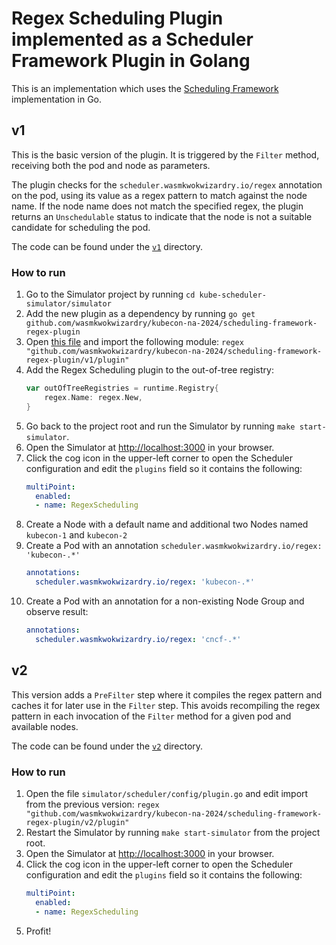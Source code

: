 # Regex Scheduling Plugin implemented as a Scheduler Framework Plugin in Golang

This is an implementation which uses the [Scheduling Framework](https://github.com/kubernetes-sigs/scheduler-plugins) implementation in Go.


## v1

This is the basic version of the plugin. It is triggered by the `Filter` method,
receiving both the pod and node as parameters.

The plugin checks for the `scheduler.wasmkwokwizardry.io/regex` annotation on the pod,
using its value as a regex pattern to match against the node name.
If the node name does not match the specified regex,
the plugin returns an `Unschedulable` status to indicate that the node is not a suitable candidate for scheduling the pod.

The code can be found under the [`v1`](./v1) directory.

### How to run

1. Go to the Simulator project by running `cd kube-scheduler-simulator/simulator`
2. Add the new plugin as a dependency by running `go get github.com/wasmkwokwizardry/kubecon-na-2024/scheduling-framework-regex-plugin`
3. Open [this file](../kube-scheduler-simulator/simulator/scheduler/config/plugin.go) and import the following module: `regex "github.com/wasmkwokwizardry/kubecon-na-2024/scheduling-framework-regex-plugin/v1/plugin"`
4. Add the Regex Scheduling plugin to the out-of-tree registry:
    ```go
    var outOfTreeRegistries = runtime.Registry{
        regex.Name: regex.New,
    }
    ```
5. Go back to the project root and run the Simulator by running `make start-simulator`.
6. Open the Simulator at [http://localhost:3000](http://localhost:3000) in your browser.
7. Click the cog icon in the upper-left corner to open the Scheduler configuration and edit the `plugins` field so it contains the following:
    ```yaml
    multiPoint:
      enabled:  
      - name: RegexScheduling
    ```
8. Create a Node with a default name and additional two Nodes named `kubecon-1` and `kubecon-2`
9. Create a Pod with an annotation `scheduler.wasmkwokwizardry.io/regex: 'kubecon-.*'`
    ```yaml
    annotations:
      scheduler.wasmkwokwizardry.io/regex: 'kubecon-.*'
    ```
10. Create a Pod with an annotation for a non-existing Node Group and observe result:
     ```yaml
     annotations:
       scheduler.wasmkwokwizardry.io/regex: 'cncf-.*'
     ```

## v2

This version adds a `PreFilter` step where it compiles the regex pattern
and caches it for later use in the `Filter` step.
This avoids recompiling the regex pattern in each invocation of the `Filter` method for a given pod and available nodes.

The code can be found under the [`v2`](./v2) directory.

### How to run

1. Open the file `simulator/scheduler/config/plugin.go` and edit import from the previous version: `regex "github.com/wasmkwokwizardry/kubecon-na-2024/scheduling-framework-regex-plugin/v2/plugin"`
2. Restart the Simulator by running `make start-simulator` from the project root.
3. Open the Simulator at [http://localhost:3000](http://localhost:3000) in your browser.
4. Click the cog icon in the upper-left corner to open the Scheduler configuration and edit the `plugins` field so it contains the following:
    ```yaml
    multiPoint:
      enabled:  
      - name: RegexScheduling
    ```
5. Profit!